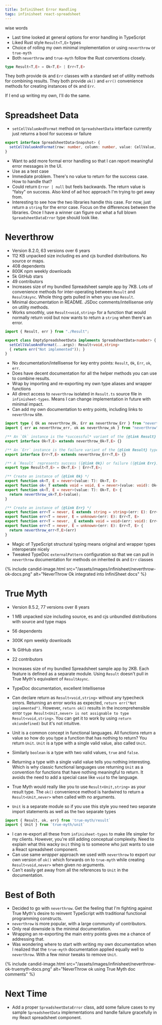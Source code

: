 ```yaml
---
title: InfiniSheet Error Handling
tags: infinisheet react-spreadsheet
---
```


wise words

* Last time looked at general options for error handling in TypeScript
* Liked Rust style `Result<T,E>` types
* Choice of rolling my own minimal implementation or using `neverthrow` or `true-myth`
* Both `neverthrow` and `true-myth` follow the Rust conventions closely.

```ts
type Result<T,E> = Ok<T,E> | Err<T,E>
```

They both provide `Ok` and `Err` classes with a standard set of utility methods for combining results. They both provide `ok()` and `err()` convenience methods for creating instances of `Ok` and `Err`. 

If I end up writing my own, I'll do the same. 

# Spreadsheet Data

* `setCellValueAndFormat` method on `SpreadsheetData` interface currently just returns a bool for success or failure

```ts
export interface SpreadsheetData<Snapshot> {
  setCellValueAndFormat(row: number, column: number, value: CellValue, format: string | undefined): bool;
}
```

* Want to add more formal error handling so that I can report meaningful error messages in the UI. 
* Use as a test case
* Immediate problem. There's no value to return for the success case. How to handle that?
* Could return `Error | null` but feels backwards. The return value is "falsy" on success. Also kind of ad hoc approach I'm trying to get away from. 
* Interesting to see how the two libraries handle this case. For now, just return a `string` for the error case. Focus on the differences between the libraries. Once I have a winner can figure out what a full blown `SpreadsheetDataError` type should look like. 

# Neverthrow

* Version 8.2.0, 63 versions over 6 years
* 112 KB unpacked size including es and cjs bundled distributions. No source or maps.
* 408 dependents
* 800K npm weekly downloads
* 5k GitHub stars
* 49 contributors
* Increases size of my bundled Spreadsheet sample app by 7KB. Lots of convenience methods for inter-operating between `Result` and `ResultAsync`. Whole thing gets pulled in when you use `Result`.
* Minimal documentation in README. JSDoc comments/intellisense only on utility methods.
* Works smoothly, use `Result<void,string>` for a function that would normally return void but now wants to return a `string` when there's an error.

```ts
import { Result, err } from "./Result";

export class EmptySpreadsheetData implements SpreadsheetData<number> {
  setCellValueAndFormat(...args): Result<void,string> 
  { return err("Not implemented")); }
}
```

* No documentation/intellisense for key entry points: `Result`, `Ok`, `Err`, `ok`, `err`.
* Does have decent documentation for all the helper methods you can use to combine results.
* Wrap by importing and re-exporting my own type aliases and wrapper functions
* All direct access to `neverthrow` isolated in `Result.ts` source file in `infinisheet-types`. Means I can change implementation in future with minimal impact.
* Can add my own documentation to entry points, including links to `neverthrow` site.

```ts
import type { Ok as neverthrow_Ok, Err as neverthrow_Err } from "neverthrow";
import { err as neverthrow_err, ok as neverthrow_ok } from "neverthrow";

/** An `Ok` instance is the *successful* variant of the {@link Result} type */ 
export interface Ok<T,E> extends neverthrow_Ok<T,E> {}

/** An `Err` instance is the failure variant of the {@link Result} type */
export interface Err<T,E> extends neverthrow_Err<T,E> {}

/** A `Result` represents success ({@link Ok}) or failure ({@link Err}) */
export type Result<T,E> = Ok<T,E> | Err<T,E>;

/** Create an instance of {@link Ok} */
export function ok<T, E = never>(value: T): Ok<T, E>
export function ok<_T extends void = void, E = never>(value: void): Ok<void, E>
export function ok<T, E = never>(value: T): Ok<T, E> {
  return neverthrow_ok<T,E>(value); 
}

/** Create an instance of {@link Err} */
export function err<T = never, E extends string = string>(err: E): Err<T, E>
export function err<T = never, E = unknown>(err: E): Err<T, E>
export function err<T = never, _E extends void = void>(err: void): Err<T, void>
export function err<T = never, E = unknown>(err: E): Err<T, E> {
  return neverthrow_err<T,E>(err)
}
```

* Magic of TypeScript structural typing means original and wrapper types interoperate nicely
* Tweaked TypeDoc `externalPattern` configuration so that we can pull in `neverthrow` documentation for methods on inherited `Ok` and `Err` classes

{% include candid-image.html src="/assets/images/infinisheet/neverthrow-ok-docs.png" alt="NeverThrow Ok integrated into InfiniSheet docs" %}

# True Myth

* Version 8.5.2, 77 versions over 8 years
* 1 MB unpacked size including source, es and cjs unbundled distributions with source and type maps
* 56 dependents
* 300K npm weekly downloads
* 1k GitHub stars
* 22 contributors
* Increases size of my bundled Spreadsheet sample app by 2KB. Each feature is defined as a separate module. Using `Result` doesn't pull in True Myth's equivalent of `ResultAsync`. 
* TypeDoc documentation, excellent Intellisense

* Can declare return as `Result<void,string>` without any typecheck errors. Returning an error works as expected, `return err("Not implemented")`. However, `return ok()` results in the incomprehensible error `type Result<Unit,never> is not assignable to type Result<void,string>`. You can get it to work by using `return ok(undefined)` but it's not intuitive.
* Unit is a common concept in functional languages. All functions return a value so how do you type a function that has nothing to return? You return `Unit`. `Unit` is a type with a single valid value, also called `Unit`.
* Similarly `boolean` is a type with two valid values, `true` and `false`.
* Returning a type with a single valid value tells you nothing interesting. Which is why classic functional languages use returning `Unit` as a convention for functions that have nothing meaningful to return. It avoids the need to add a special case like `void` to the language.
* True Myth would really like you to use `Result<Unit,string>` as your result type. The `ok()` convenience method is hardwired to return a `Result<Unit,never>` when called with no arguments.
* `Unit` is a separate module so if you use this style you need two separate import statements as well as the two separate types

```ts
import { Result, ok, err} from 'true-myth/result`
import { Unit } from `true-myth/unit`
```

* I can re-export all these from `infinisheet-types` to make life simpler for my clients. However, you're still adding conceptual complexity. Need to explain what this wacky `Unit` thing is to someone who just wants to use a React spreadsheet component.
* Can use same *wrapper* approach we used with `neverthrow` to export our own version of `ok()` which forwards on to `true-myth` while creating `Result<void,never>` when given no arguments.
* Can't easily get away from all the references to `Unit` in the documentation.

# Best of Both

* Decided to go with `neverthrow`. Get the feeling that I'm fighting against True Myth's desire to reinvent TypeScript with traditional functional programming constructs. 
* `neverthrow` is more popular, with a large community of contributors.
* Only real downside is the minimal documentation.
* Wrapping an re-exporting the main entry points gives me a chance of addressing that.
* Was wondering where to start with writing my own documentation when I realized that the `true-myth` documentation applied equally well to `neverthrow`. With a few minor tweaks to remove `Unit`.

{% include candid-image.html src="/assets/images/infinisheet/neverthrow-ok-truemyth-docs.png" alt="NeverThrow ok using True Myth doc comments" %}

# Next Time

* Add a proper `SpreadsheetDataError` class, add some failure cases to my sample `SpreadsheetData` implementations and handle failure gracefully in my React spreadsheet component.
